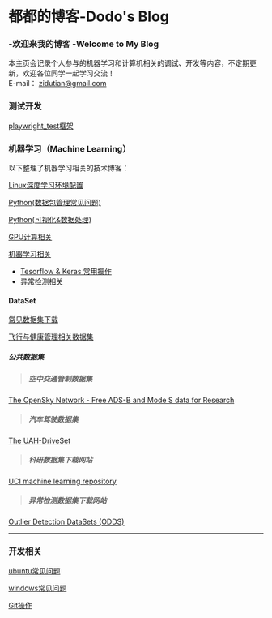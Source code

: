# 都都的博客-Dodo's Blog
  
### -欢迎来我的博客   -Welcome to My Blog

本主页会记录个人参与的机器学习和计算机相关的调试、开发等内容，不定期更新，欢迎各位同学一起学习交流！  
E-mail： <zidutian@gmail.com>  
### 测试开发
[playwright_test框架](https://github.com/iMyGirl/imygirl.github.io/blob/master/playwright_test.md)
### 机器学习（Machine Learning）
以下整理了机器学习相关的技术博客：

[Linux深度学习环境配置](https://github.com/iMyGirl/imygirl.github.io/blob/master/Linux%E6%B7%B1%E5%BA%A6%E5%AD%A6%E4%B9%A0%E7%8E%AF%E5%A2%83%E9%85%8D%E7%BD%AE.md)  
  
[Python(数据包管理常见问题)](https://github.com/iMyGirl/imygirl.github.io/blob/master/Python(%E6%95%B0%E6%8D%AE%E5%8C%85%E7%AE%A1%E7%90%86%E5%B8%B8%E8%A7%81%E9%97%AE%E9%A2%98).md)  
  

    
[Python(可视化&数据处理)](https://github.com/iMyGirl/imygirl.github.io/blob/master/Python(%E5%8F%AF%E8%A7%86%E5%8C%96&%E6%95%B0%E6%8D%AE%E5%A4%84%E7%90%86).md)    
  
[GPU计算相关](https://github.com/iMyGirl/imygirl.github.io/blob/master/GPU%E8%AE%A1%E7%AE%97%E7%9B%B8%E5%85%B3.md)  
  
  
[机器学习相关](https://github.com/iMyGirl/imygirl.github.io/blob/master/Machine-Learning.md)
+ [Tesorflow & Keras 常用操作](https://github.com/iMyGirl/imygirl.github.io/blob/master/Machine-Learning.md#tensorflow)
+ [异常检测相关](https://github.com/iMyGirl/imygirl.github.io/blob/master/Machine-Learning.md#machine-learning)
#### DataSet       

[常见数据集下载](https://github.com/iMyGirl/imygirl.github.io/tree/master/%E5%B8%B8%E8%A7%81%E6%95%B0%E6%8D%AE%E9%9B%86%E4%B8%8B%E8%BD%BD)

[飞行与健康管理相关数据集](https://github.com/iMyGirl/imygirl.github.io/blob/master/%E6%95%B0%E6%8D%AE%E9%9B%86_Dataset/%E9%A3%9E%E8%A1%8C%E4%B8%8E%E5%81%A5%E5%BA%B7%E7%AE%A1%E7%90%86%E7%9B%B8%E5%85%B3%E6%95%B0%E6%8D%AE%E9%9B%86.md)  
##### 公共数据集
>##### 空中交通管制数据集  
[The OpenSky Network - Free ADS-B and Mode S data for Research](https://opensky-network.org/)  
>##### 汽车驾驶数据集
[The UAH-DriveSet](http://www.robesafe.uah.es/personal/eduardo.romera/uah-driveset/)
>##### 科研数据集下载网站  
[UCI machine learning repository](http://archive.ics.uci.edu/ml/index.php)
>##### 异常检测数据集下载网站
[Outlier Detection DataSets (ODDS)](http://odds.cs.stonybrook.edu/#table2)
* * *

### 开发相关

[ubuntu常见问题](https://github.com/iMyGirl/imygirl.github.io/blob/master/ubuntu%E5%B8%B8%E8%A7%81%E9%97%AE%E9%A2%98.md)  
    
[windows常见问题](https://github.com/iMyGirl/imygirl.github.io/blob/master/windows%E5%B8%B8%E8%A7%81%E9%97%AE%E9%A2%98.md)  
      
[Git操作](https://github.com/iMyGirl/Git-Github)  






